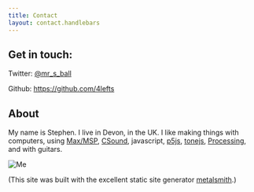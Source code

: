 ```yaml
---
title: Contact
layout: contact.handlebars
---
```

## Get in touch:

Twitter: [@mr_s_ball]

Github: https://github.com/4lefts

## About

My name is Stephen. I live in Devon, in the UK. I like making things with computers, using [Max/MSP], [CSound], javascript, [p5js], [tonejs], [Processing], and with guitars.

![Me](/images/contact.JPG)

(This site was built with the excellent static site generator [metalsmith].)

[stephen@notoperational.com]: mailto:stephen@notoperational.metalsmith
[@mr_s_ball]: http://twitter.com/mr_s_ball
[metalsmith]: http://www.metalsmith.io
[Max/MSP]: https://cycling74.com
[CSound]: https://csounds.com
[p5js]: https://p5js.org
[tonejs]: https://github.com/Tonejs/Tone.js
[Processing]: https://processing.org
